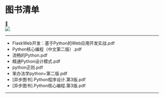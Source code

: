 # 图书清单  
:seedling:  
![](https://img.shields.io/badge/language-python-yellow.svg)
***
* FlaskWeb开发：基于Python的Web应用开发实战.pdf  
* Python核心编程（中文第二版）.pdf  
* 流畅的Python.pdf  
* 精通Python设计模式.pdf  
* python正则.pdf  
* 笨办法学python+第二版.pdf  
* [异步图书].Python程序设计.第3版.pdf  
* [异步图书].Python核心编程.第3版.pdf  
***  